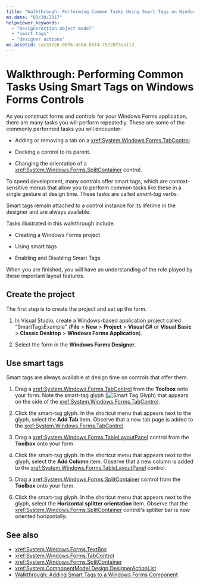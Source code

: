 ```yaml
---
title: "Walkthrough: Performing Common Tasks Using Smart Tags on Windows Forms Controls"
ms.date: "03/30/2017"
helpviewer_keywords:
  - "DesignerAction object model"
  - "smart tags"
  - "designer actions"
ms.assetid: cac337e6-00f6-4584-80f4-75728f5ea113
---
```

# Walkthrough: Performing Common Tasks Using Smart Tags on Windows Forms Controls

As you construct forms and controls for your Windows Forms application, there are many tasks you will perform repeatedly. These are some of the commonly performed tasks you will encounter:

- Adding or removing a tab on a <xref:System.Windows.Forms.TabControl>.

- Docking a control to its parent.

- Changing the orientation of a <xref:System.Windows.Forms.SplitContainer> control.

To speed development, many controls offer smart tags, which are context-sensitive menus that allow you to perform common tasks like these in a single gesture at design time. These tasks are called *smart-tag verbs*.

Smart tags remain attached to a control instance for its lifetime in the designer and are always available.

Tasks illustrated in this walkthrough include:

- Creating a Windows Forms project

- Using smart tags

- Enabling and Disabling Smart Tags

When you are finished, you will have an understanding of the role played by these important layout features.

## Create the project

The first step is to create the project and set up the form.

1. In Visual Studio, create a Windows-based application project called "SmartTagsExample" (**File** > **New** > **Project** > **Visual C#** or **Visual Basic** > **Classic Desktop** > **Windows Forms Application**).

2. Select the form in the **Windows Forms Designer**.

## Use smart tags

Smart tags are always available at design time on controls that offer them.

1. Drag a <xref:System.Windows.Forms.TabControl> from the **Toolbox** onto your form. Note the smart-tag glyph (![Smart Tag Glyph](./media/vs-winformsmttagglyph.gif "VS_WinFormSmtTagGlyph")) that appears on the side of the <xref:System.Windows.Forms.TabControl>.

2. Click the smart-tag glyph. In the shortcut menu that appears next to the glyph, select the **Add Tab** item. Observe that a new tab page is added to the <xref:System.Windows.Forms.TabControl>.

3. Drag a <xref:System.Windows.Forms.TableLayoutPanel> control from the **Toolbox** onto your form.

4. Click the smart-tag glyph. In the shortcut menu that appears next to the glyph, select the **Add Column** item. Observe that a new column is added to the <xref:System.Windows.Forms.TableLayoutPanel> control.

5. Drag a <xref:System.Windows.Forms.SplitContainer> control from the **Toolbox** onto your form.

6. Click the smart-tag glyph. In the shortcut menu that appears next to the glyph, select the **Horizontal splitter orientation** item. Observe that the <xref:System.Windows.Forms.SplitContainer> control's splitter bar is now oriented horizontally.

## See also

- <xref:System.Windows.Forms.TextBox>
- <xref:System.Windows.Forms.TabControl>
- <xref:System.Windows.Forms.SplitContainer>
- <xref:System.ComponentModel.Design.DesignerActionList>
- [Walkthrough: Adding Smart Tags to a Windows Forms Component](https://docs.microsoft.com/previous-versions/visualstudio/visual-studio-2013/ms171829(v=vs.120))
